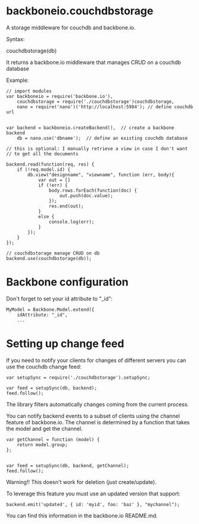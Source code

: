 backboneio.couchdbstorage
=========================

A storage middleware for couchdb and backbone.io.

Syntax:

couchdbstorage(db)

It returns a backbone.io middleware that manages CRUD on a couchdb database

Example:

    // import modules
    var backboneio = require('backbone.io'),
        couchdbstorage = require('./couchdbstorage')couchdbstorage,
        nano = require('nano')('http://localhost:5984'); // define couchdb url
        
     
    var backend = backboneio.createBackend(),  // create a backbone backend
        db = nano.use('dbname');  // define an existing couchdb database

    // this is optional: I manually retrieve a view in case I don't want 
    // to get all the documents

    backend.read(function(req, res) {
        if (!req.model.id) {
            db.view("designname", "viewname", function (err, body){
                var out = []
                if (!err) {
                    body.rows.forEach(function(doc) {
                        out.push(doc.value);
                    });
                    res.end(out);
                }
                else {
                    console.log(err);
                }
            });        
        }
    });

    // couchdbstorage manage CRUD on db
    backend.use(couchdbstorage(db));

Backbone configuration
======================
Don't forget to set your id attribute to "_id":

    MyModel = Backbone.Model.extend({
        idAttribute: "_id",
        ...
        
Setting up change feed
======================
If you need to notify your clients for changes of different servers 
you can use the couchdb change feed:
    
    var setupSync = require('./couchdbstorage').setupSync;

    var feed = setupSync(db, backend);
    feed.follow();

The library filters automatically changes coming from the current process.

You can notify backend events to a subset of clients using the channel feature of backbone.io.
The channel is determined by a function that takes the model and get the channel.

    var getChannel = function (model) {
        return model.group;
    };


    var feed = setupSync(db, backend, getChannel);
    feed.follow();
    
Warning!! This doesn't work for deletion (just create/update).

To leverage this feature you must use an updated version that support: 

    backend.emit('updated', { id: 'myid', foo: 'baz' }, "mychannel");
    
You can find this information in the backbone.io README.md.
